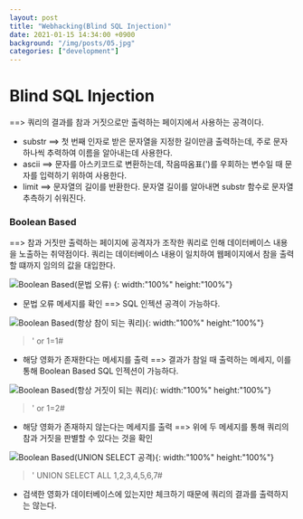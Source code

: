```yaml
---
layout: post
title: "Webhacking(Blind SQL Injection)"
date: 2021-01-15 14:34:00 +0900
background: "/img/posts/05.jpg"
categories: ["development"]
---
```


Blind SQL Injection
===================
==> 쿼리의 결과를 참과 거짓으로만 출력하는 페이지에서 사용하는 공격이다.

* substr
  ==> 첫 번째 인자로 받은 문자열을 지정한 길이만큼 출력하는데, 주로 문자하나씩 추력하여 이름을 알아내는데 사용한다.
* ascii
  ==> 문자를 아스키코드로 변환하는데, 작음따옴표(')를 우회하는 변수일 때 문자를 입력하기 위하여 사용한다.
* limit
  ==> 문자열의 길이를 반환한다. 문자열 길이를 알아내면 substr 함수로 문자열 추측하기 쉬워진다. 

### Boolean Based

==> 참과 거짓만 출력하는 페이지에 공격자가 조작한 쿼리로 인해 데이터베이스 내용을 노출하는 취약점이다. 쿼리는 데이터베이스 내용이 일치하여 웹페이지에서 참을 출력할 떄까지 임의의 값을 대입한다.

![Boolean Based(문법 오류)](https://user-images.githubusercontent.com/76092057/104687857-56770c80-5743-11eb-82c8-8fae2e4b3209.PNG)
{: width:"100%" height:"100%"}

* 문법 오류 메세지를 확인 ==> SQL 인젝션 공격이 가능하다.

![Boolean Based(항상 참이 되는 쿼리)](https://user-images.githubusercontent.com/76092057/104688417-0cdaf180-5744-11eb-9928-713c53f2122c.PNG){: width:"100%" height:"100%"}

> ' or 1=1#

* 해당 영화가 존재한다는 메세지를 출력 ==> 결과가 참일 때 출력하는 메세지, 이를 통해 Boolean Based SQL 인젝션이 가능하다.

![Boolean Based(항상 거짓이 되는 쿼리)](https://user-images.githubusercontent.com/76092057/104688820-c4700380-5744-11eb-8bd7-d0c3f73fb185.PNG){: width:"100%" height:"100%"}

> ' or 1=2#

* 해당 영화가 존재하지 않는다는 메세지를 출력 ==> 위에 두 메세지를 통해 쿼리의 참과 거짓을 판별할 수 있다는 것을 확인

![Boolean Based(UNION SELECT 공격)](https://user-images.githubusercontent.com/76092057/104689461-e4ec8d80-5745-11eb-835b-f6f6a2f95570.PNG){: width:"100%" height:"100%"}

> ' UNION SELECT ALL 1,2,3,4,5,6,7#

* 검색한 영화가 데이터베이스에 있는지만 체크하기 때문에 쿼리의 결과를 출력하지는 않는다.

